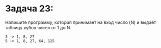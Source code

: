 # Задача 23: 

  Напишите программу, которая принимает на вход число (N) и выдаёт таблицу кубов чисел от 1 до N.

```
3 -> 1, 8, 27
5 -> 1, 8, 27, 64, 125

```
